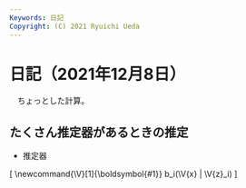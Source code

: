 ```yaml
---
Keywords: 日記
Copyright: (C) 2021 Ryuichi Ueda
---
```


# 日記（2021年12月8日）

　ちょっとした計算。

## たくさん推定器があるときの推定

* 推定器

\[
	\newcommand{\V}[1]{\boldsymbol{#1}}
	b_i(\V{x} | \V{z}_i) 
\]
